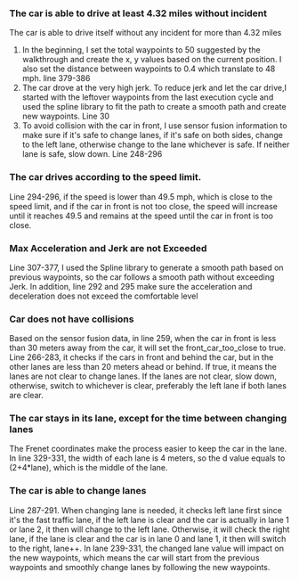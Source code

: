 ### The car is able to drive at least 4.32 miles without incident
The car is able to drive itself without any incident for more than 4.32 miles
1. In the beginning, I set the total waypoints to 50 suggested by the walkthrough and create the x, y values based on the current position. I also set the distance between waypoints to 0.4 which translate to 48 mph. line 379-386
2. The car drove at the very high jerk. To reduce jerk and let the car drive,I started with the leftover waypoints from the last execution cycle and used the spline library to fit the path to create a smooth path and create new waypoints. Line 30
3. To avoid collision with the car in front, I use sensor fusion information to make sure if it's safe to change lanes, if it's safe on both sides, change to the left lane, otherwise change to the lane whichever is safe. If neither lane is safe, slow down. Line 248-296
### The car drives according to the speed limit.
Line 294-296, if the speed is lower than 49.5 mph, which is close to the speed limit, and if the car in front is not too close, the speed will increase until it reaches 49.5 and remains at the speed until the car in front is too close.
### Max Acceleration and Jerk are not Exceeded
Line 307-377, I used the Spline library to generate a smooth path based on previous waypoints, so the car follows a smooth path without exceeding Jerk. In addition, line 292 and 295 make sure the acceleration and deceleration does not exceed the comfortable level
### Car does not have collisions
Based on the sensor fusion data, in line 259, when the car in front is less than 30 meters away from the car, it will set the front_car_too_close to true. Line 266-283, it checks if the cars in front and behind the car, but in the other lanes are less than 20 meters ahead or behind. If true, it means the lanes are not clear to change lanes. If the lanes are not clear, slow down, otherwise, switch to whichever is clear, preferably the left lane if both lanes are clear.
### The car stays in its lane, except for the time between changing lanes
The Frenet coordinates make the process easier to keep the car in the lane. In line 329-331, the width of each lane is 4 meters, so the d value equals to (2+4*lane), which is the middle of the lane.
### The car is able to change lanes
Line 287-291. When changing lane is needed, it checks left lane first since it's the fast traffic lane, if the left lane is clear and the car is actually in lane 1 or lane 2, it then will change to the left lane. Otherwise, it will check the right lane, if the lane is clear and the car is in lane 0 and lane 1, it then will switch to the right, lane++. In lane 239-331, the changed lane value will impact on the new waypoints, which means the car will start from the previous waypoints and smoothly change lanes by following the new waypoints.